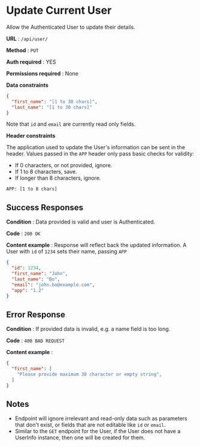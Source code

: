 # Update Current User

Allow the Authenticated User to update their details.

**URL** : `/api/user/`

**Method** : `PUT`

**Auth required** : YES

**Permissions required** : None

**Data constraints**

```json
{
  "first_name": "[1 to 30 chars]",
  "last_name": "[1 to 30 chars]"
}
```

Note that `id` and `email` are currently read only fields.

**Header constraints**

The application used to update the User's information can be sent in the header. Values passed in the `APP` header only pass basic checks for validity:

- If 0 characters, or not provided, ignore.
- If 1 to 8 characters, save.
- If longer than 8 characters, ignore.

```
APP: [1 to 8 chars]
```

## Success Responses

**Condition** : Data provided is valid and user is Authenticated.

**Code** : `200 OK`

**Content example** : Response will reflect back the updated information. A User with `id` of `1234` sets their name, passing `APP`

```json
{
  "id": 1234,
  "first_name": "John",
  "last_name": "Bo",
  "email": "john.bo@example.com",
  "app": "1.2"
}
```

## Error Response

**Condition** : If provided data is invalid, e.g. a name field is too long.

**Code** : `400 BAD REQUEST`

**Content example** :

```json
{
  "first_name": [
    "Please provide maximum 30 character or empty string",
  ]
}
```

## Notes

* Endpoint will ignore irrelevant and read-only data such as parameters that don't exist, or fields that are not editable like `id` or `email`.
* Similar to the `GET` endpoint for the User, if the User does not have a UserInfo instance, then one will be created for them.
